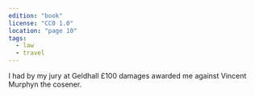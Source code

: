 ```yaml
---
edition: "book"
license: "CC0 1.0"
location: "page 10"
tags:
  - law
  - travel
---
```

I had by my jury at Geldhall £100 damages
awarded me against Vincent Murphyn the cosener.
